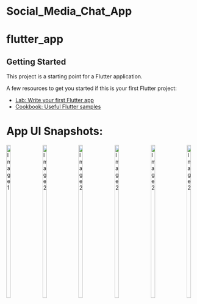 # Social_Media_Chat_App

# flutter_app

## Getting Started

This project is a starting point for a Flutter application.

A few resources to get you started if this is your first Flutter project:

- [Lab: Write your first Flutter app](https://docs.flutter.dev/get-started/codelab)
- [Cookbook: Useful Flutter samples](https://docs.flutter.dev/cookbook)



# App UI Snapshots:

<div style="display: flex; gap: 50px;">
  <img src="https://github.com/yogi753/Social_Media_Chat_App_Flutter/assets/113347563/6363af59-1dd4-4e44-b085-2e4ab8529d38" alt="Image 1" style="width: 25%; height: 400px;">
  <img src="https://github.com/yogi753/Social_Media_Chat_App_Flutter/assets/113347563/c3d54404-9f00-41c9-84fe-0a645fe29b93" alt="Image 2" style="width: 25%; height: 400px;">
  <img src="https://github.com/yogi753/Social_Media_Chat_App_Flutter/assets/113347563/12a54c75-06dc-4d53-8c79-1322daace150" alt="Image 2" style="width: 25%; height: 400px;">
  <img src="https://github.com/yogi753/Social_Media_Chat_App_Flutter/assets/113347563/6dc320d3-229c-4a4e-a2b4-3151ff17b7db" alt="Image 2" style="width: 25%; height: 400px;">
  <img src="https://github.com/yogi753/Social_Media_Chat_App_Flutter/assets/113347563/4d405172-ecbd-4905-b7f5-7ceafefde78a" alt="Image 2" style="width: 25%; height: 400px;">
  <img src="https://github.com/yogi753/Social_Media_Chat_App_Flutter/assets/113347563/0ac93ad2-dc77-4072-8e4b-ff3c4cc77520" alt="Image 2" style="width: 25%; height: 400px;">
</div>
